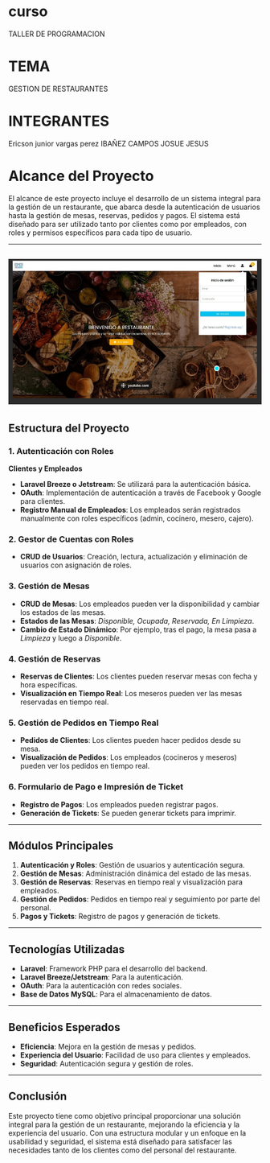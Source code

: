 
# curso
TALLER DE PROGRAMACION
# TEMA 
GESTION DE RESTAURANTES
# INTEGRANTES
Ericson junior vargas perez
IBAÑEZ CAMPOS JOSUE JESUS 
# Alcance del Proyecto
El alcance de este proyecto incluye el desarrollo de un sistema integral para la gestión de un restaurante, que abarca desde la autenticación de usuarios hasta la gestión de mesas, reservas, pedidos y pagos. El sistema está diseñado para ser utilizado tanto por clientes como por empleados, con roles y permisos específicos para cada tipo de usuario.

---
![Logo del Proyecto](/img-rest.jpg "Logo")
---

## Estructura del Proyecto

### 1. Autenticación con Roles
**Clientes y Empleados**  
- **Laravel Breeze o Jetstream**: Se utilizará para la autenticación básica.  
- **OAuth**: Implementación de autenticación a través de Facebook y Google para clientes.  
- **Registro Manual de Empleados**: Los empleados serán registrados manualmente con roles específicos (admin, cocinero, mesero, cajero).

### 2. Gestor de Cuentas con Roles
- **CRUD de Usuarios**: Creación, lectura, actualización y eliminación de usuarios con asignación de roles.

### 3. Gestión de Mesas
- **CRUD de Mesas**: Los empleados pueden ver la disponibilidad y cambiar los estados de las mesas.
- **Estados de las Mesas**: *Disponible, Ocupada, Reservada, En Limpieza*.
- **Cambio de Estado Dinámico**: Por ejemplo, tras el pago, la mesa pasa a *Limpieza* y luego a *Disponible*.

### 4. Gestión de Reservas
- **Reservas de Clientes**: Los clientes pueden reservar mesas con fecha y hora específicas.
- **Visualización en Tiempo Real**: Los meseros pueden ver las mesas reservadas en tiempo real.

### 5. Gestión de Pedidos en Tiempo Real
- **Pedidos de Clientes**: Los clientes pueden hacer pedidos desde su mesa.
- **Visualización de Pedidos**: Los empleados (cocineros y meseros) pueden ver los pedidos en tiempo real.

### 6. Formulario de Pago e Impresión de Ticket
- **Registro de Pagos**: Los empleados pueden registrar pagos.
- **Generación de Tickets**: Se pueden generar tickets para imprimir.

---

## Módulos Principales
1. **Autenticación y Roles**: Gestión de usuarios y autenticación segura.  
2. **Gestión de Mesas**: Administración dinámica del estado de las mesas.  
3. **Gestión de Reservas**: Reservas en tiempo real y visualización para empleados.  
4. **Gestión de Pedidos**: Pedidos en tiempo real y seguimiento por parte del personal.  
5. **Pagos y Tickets**: Registro de pagos y generación de tickets.

---

## Tecnologías Utilizadas
- **Laravel**: Framework PHP para el desarrollo del backend.
- **Laravel Breeze/Jetstream**: Para la autenticación.
- **OAuth**: Para la autenticación con redes sociales.
- **Base de Datos MySQL**: Para el almacenamiento de datos.

---

## Beneficios Esperados
- **Eficiencia**: Mejora en la gestión de mesas y pedidos.  
- **Experiencia del Usuario**: Facilidad de uso para clientes y empleados.  
- **Seguridad**: Autenticación segura y gestión de roles.

---

## Conclusión
Este proyecto tiene como objetivo principal proporcionar una solución integral para la gestión de un restaurante, mejorando la eficiencia y la experiencia del usuario. Con una estructura modular y un enfoque en la usabilidad y seguridad, el sistema está diseñado para satisfacer las necesidades tanto de los clientes como del personal del restaurante.
